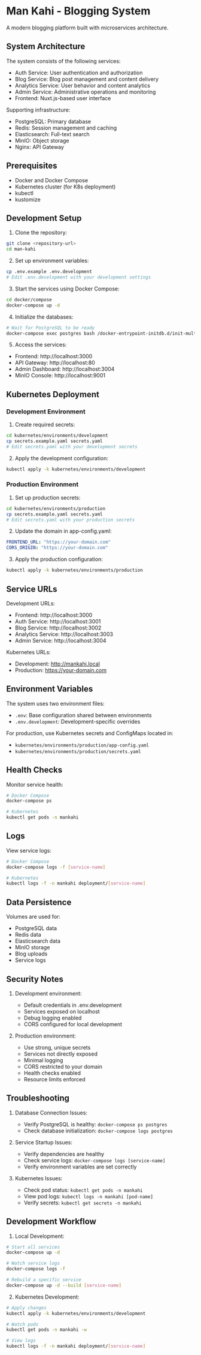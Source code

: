 # Man Kahi - Blogging System

A modern blogging platform built with microservices architecture.

## System Architecture

The system consists of the following services:
- Auth Service: User authentication and authorization
- Blog Service: Blog post management and content delivery
- Analytics Service: User behavior and content analytics
- Admin Service: Administrative operations and monitoring
- Frontend: Nuxt.js-based user interface

Supporting infrastructure:
- PostgreSQL: Primary database
- Redis: Session management and caching
- Elasticsearch: Full-text search
- MinIO: Object storage
- Nginx: API Gateway

## Prerequisites

- Docker and Docker Compose
- Kubernetes cluster (for K8s deployment)
- kubectl
- kustomize

## Development Setup

1. Clone the repository:
```bash
git clone <repository-url>
cd man-kahi
```

2. Set up environment variables:
```bash
cp .env.example .env.development
# Edit .env.development with your development settings
```

3. Start the services using Docker Compose:
```bash
cd docker/compose
docker-compose up -d
```

4. Initialize the databases:
```bash
# Wait for PostgreSQL to be ready
docker-compose exec postgres bash /docker-entrypoint-initdb.d/init-multiple-dbs.sh
```

5. Access the services:
- Frontend: http://localhost:3000
- API Gateway: http://localhost:80
- Admin Dashboard: http://localhost:3004
- MinIO Console: http://localhost:9001

## Kubernetes Deployment

### Development Environment

1. Create required secrets:
```bash
cd kubernetes/environments/development
cp secrets.example.yaml secrets.yaml
# Edit secrets.yaml with your development secrets
```

2. Apply the development configuration:
```bash
kubectl apply -k kubernetes/environments/development
```

### Production Environment

1. Set up production secrets:
```bash
cd kubernetes/environments/production
cp secrets.example.yaml secrets.yaml
# Edit secrets.yaml with your production secrets
```

2. Update the domain in app-config.yaml:
```yaml
FRONTEND_URL: "https://your-domain.com"
CORS_ORIGIN: "https://your-domain.com"
```

3. Apply the production configuration:
```bash
kubectl apply -k kubernetes/environments/production
```

## Service URLs

Development URLs:
- Frontend: http://localhost:3000
- Auth Service: http://localhost:3001
- Blog Service: http://localhost:3002
- Analytics Service: http://localhost:3003
- Admin Service: http://localhost:3004

Kubernetes URLs:
- Development: http://mankahi.local
- Production: https://your-domain.com

## Environment Variables

The system uses two environment files:
- `.env`: Base configuration shared between environments
- `.env.development`: Development-specific overrides

For production, use Kubernetes secrets and ConfigMaps located in:
- `kubernetes/environments/production/app-config.yaml`
- `kubernetes/environments/production/secrets.yaml`

## Health Checks

Monitor service health:
```bash
# Docker Compose
docker-compose ps

# Kubernetes
kubectl get pods -n mankahi
```

## Logs

View service logs:
```bash
# Docker Compose
docker-compose logs -f [service-name]

# Kubernetes
kubectl logs -f -n mankahi deployment/[service-name]
```

## Data Persistence

Volumes are used for:
- PostgreSQL data
- Redis data
- Elasticsearch data
- MinIO storage
- Blog uploads
- Service logs

## Security Notes

1. Development environment:
   - Default credentials in .env.development
   - Services exposed on localhost
   - Debug logging enabled
   - CORS configured for local development

2. Production environment:
   - Use strong, unique secrets
   - Services not directly exposed
   - Minimal logging
   - CORS restricted to your domain
   - Health checks enabled
   - Resource limits enforced

## Troubleshooting

1. Database Connection Issues:
   - Verify PostgreSQL is healthy: `docker-compose ps postgres`
   - Check database initialization: `docker-compose logs postgres`

2. Service Startup Issues:
   - Verify dependencies are healthy
   - Check service logs: `docker-compose logs [service-name]`
   - Verify environment variables are set correctly

3. Kubernetes Issues:
   - Check pod status: `kubectl get pods -n mankahi`
   - View pod logs: `kubectl logs -n mankahi [pod-name]`
   - Verify secrets: `kubectl get secrets -n mankahi`

## Development Workflow

1. Local Development:
```bash
# Start all services
docker-compose up -d

# Watch service logs
docker-compose logs -f

# Rebuild a specific service
docker-compose up -d --build [service-name]
```

2. Kubernetes Development:
```bash
# Apply changes
kubectl apply -k kubernetes/environments/development

# Watch pods
kubectl get pods -n mankahi -w

# View logs
kubectl logs -f -n mankahi deployment/[service-name]
